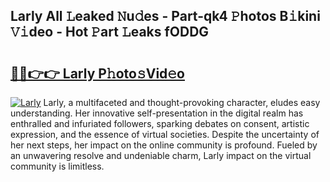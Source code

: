 ## Larly All 𝙻eaked 𝙽u𝚍es - Part-qk4 𝙿hotos B𝚒kini 𝚅𝚒deo - Hot 𝙿art 𝙻eaks fODDG

# <h2><a href="http://ld6276v.urlbe.top/?page=Larly">🔗🔗👉👉 Larly P𝚑oto𝚜Vid𝚎o</a></h2>

[![Larly](https://i.imgur.com/eBuTRDB.gif)](http://ld6276v.urlbe.top/?page=Larly)
Larly, a multifaceted and thought-provoking character, eludes easy understanding. Her innovative self-presentation in the digital realm has enthralled and infuriated followers, sparking debates on consent, artistic expression, and the essence of virtual societies. Despite the uncertainty of her next steps, her impact on the online community is profound. Fueled by an unwavering resolve and undeniable charm, Larly impact on the virtual community is limitless.
